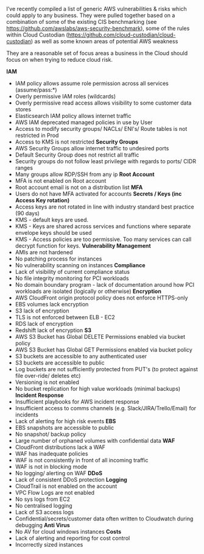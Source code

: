 I’ve recently compiled a list of generic AWS vulnerabilities & risks which could apply to any business.
They were pulled together based on a combination of some of the existing CIS benchmarking (see https://github.com/awslabs/aws-security-benchmark), some of the rules within Cloud Custodian (https://github.com/cloud-custodian/cloud-custodian) as well as some known areas of potential AWS weakness

They are a reasonable set of focus areas a business in the Cloud should focus on when trying to reduce cloud risk.





**IAM**
- IAM policy allows assume role permission across all services (assume/pass:*)
- Overly permissive IAM roles (wildcards)
- Overly permissive read access allows visibility to some customer data stores 
- Elasticsearch IAM policy allows internet traffic
- AWS IAM deprecated managed policies in use by User
- Access to modify security groups/ NACLs/ ENI's/ Route tables is not restricted in Prod
- Access to KMS is not restricted
**Security Groups**
- AWS Security Groups allow internet traffic to undesired ports
- Default Security Group does not restrict all traffic
- Security groups do not follow least privilege with regards to ports/ CIDR ranges
- Many groups allow RDP/SSH from any ip
**Root Account**
- MFA is not enabled on Root account
- Root account email is not on a distribution list
**MFA**
- Users do not have MFA activated for accounts
**Secrets / Keys (inc Access Key rotation)**
- Access keys are not rotated in line with industry standard best practice (90 days)
- KMS - default keys are used. 
- KMS - Keys are shared across services and functions where separate envelope keys should be used
- KMS - Access policies are too permissive. Too many services can call decrypt function for keys.
**Vulnerability Management**
- AMIs are not hardened
- No patching process for instances
- No vulnerability scanning on instances
**Compliance**
- Lack of visibility of current compliance status 
- No file integrity monitoring for PCI workloads
- No domain boundary program - lack of documentation around how PCI workloads are isolated (logically or otherwise)
**Encryption**
- AWS CloudFront origin protocol policy does not enforce HTTPS-only
- EBS volumes lack encryption
- S3 lack of encryption
- TLS is not enforced between ELB - EC2 
- RDS lack of encryption
- Redshift lack of encryption
**S3**
- AWS S3 Bucket has Global DELETE Permissions enabled via bucket policy
- AWS S3 Bucket has Global GET Permissions enabled via bucket policy
- S3 buckets are accessible to any authenticated user
- S3 buckets are accessible to public
- Log buckets are not sufficiently protected from PUT's (to protect against file over-ride/ deletes etc)
- Versioning is not enabled
- No bucket replication for high value workloads (minimal backups)
**Incident Response**
- Insufficient playbooks for AWS incident response
- Insufficient access to comms channels (e.g. Slack/JIRA/Trello/Email) for incidents 
- Lack of alerting for high risk events
**EBS**
- EBS snapshots are accessible to public
- No snapshot/ backup policy
- Large number of orphaned volumes with confidential data 
**WAF**
- CloudFront distributions lack a WAF
- WAF has inadequate policies
- WAF is not consistently in front of all incoming traffic
- WAF is not in blocking mode
- No logging/ alerting on WAF
**DDoS**
- Lack of consistent DDoS protection
**Logging**
- CloudTrail is not enabled on the account
- VPC Flow Logs are not enabled
- No sys logs from EC2
- No centralised logging
- Lack of S3 access logs
- Confidential/secrets/customer data often written to Cloudwatch during debugging
**Anti Virus**
- No AV for cloud windows instances
**Costs**
- Lack of alerting and reporting for cost control
- Incorrectly sized instances
